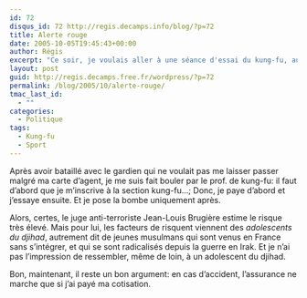 ```yaml
---
id: 72
disqus_id: 72 http://regis.decamps.info/blog/?p=72
title: Alerte rouge
date: 2005-10-05T19:45:43+00:00
author: Régis
excerpt: "Ce soir, je voulais aller à une séance d'essai du kung-fu, au club de la Banque de France. Peine perdue."
layout: post
guid: http://regis.decamps.free.fr/wordpress/?p=72
permalink: /blog/2005/10/alerte-rouge/
tmac_last_id:
  - ""
categories:
  - Politique
tags:
  - Kung-fu
  - Sport
---
```

Après avoir bataillé avec le gardien qui ne voulait pas me laisser passer malgré ma carte d’agent, je me suis fait bouler par le prof. de kung-fu: il faut d’abord que je m’inscrive à la section kung-fu…; Donc, je paye d’abord et j’essaye ensuite. Et je pose la bombe uniquement après.

Alors, certes, le juge anti-terroriste Jean-Louis Brugière estime le risque très élevé. Mais pour lui, les facteurs de risquent viennent des _adolescents du djihad_, autrement dit de jeunes musulmans qui sont venus en France sans s’intégrer, et qui se sont radicalisés depuis la guerre en Irak. Et je n’ai pas l’impression de ressembler, même de loin, à un adolescent du djihad. 

Bon, maintenant, il reste un bon argument: en cas d’accident, l’assurance ne marche que si j’ai payé ma cotisation.
